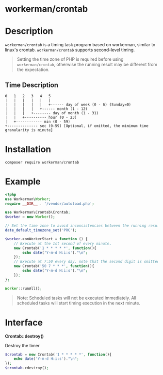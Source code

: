 # workerman/crontab

# Description
`workerman/crontab` is a timing task program based on workerman, similar to linux's crontab. `workerman/crontab` supports second-level timing.

> Setting the time zone of PHP is required before using `workerman/crontab`, otherwise the running result may be different from the expectation.

## Time Description
```plaintext
0   1   2   3   4   5
|   |   |   |   |   |
|   |   |   |   |   +------ day of week (0 - 6) (Sunday=0)
|   |   |   |   +------ month (1 - 12)
|   |   |   +-------- day of month (1 - 31)
|   |   +---------- hour (0 - 23)
|   +------------ min (0 - 59)
+-------------- sec (0-59) [Optional, if omitted, the minimum time granularity is minute]
```

# Installation
```plaintext
composer require workerman/crontab
```

# Example
```php
<?php
use Workerman\Worker;
require __DIR__ . '/vendor/autoload.php';

use Workerman\Crontab\Crontab;
$worker = new Worker();

// Set the time zone to avoid inconsistencies between the running results and expectations
date_default_timezone_set('PRC');

$worker->onWorkerStart = function () {
    // Execute at the 1st second of every minute.
    new Crontab('1 * * * * *', function(){
        echo date('Y-m-d H:i:s')."\n";
    });
    // Execute at 7:50 every day, note that the second digit is omitted here.
    new Crontab('50 7 * * *', function(){
        echo date('Y-m-d H:i:s')."\n";
    });
};

Worker::runAll();
```

> Note: Scheduled tasks will not be executed immediately. All scheduled tasks will start timing execution in the next minute.

# Interface
**Crontab::destroy()**

Destroy the timer
```php
$crontab = new Crontab('1 * * * * *', function(){
    echo date('Y-m-d H:i:s')."\n";
});
$crontab->destroy();
```
